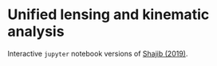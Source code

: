 # Unified lensing and kinematic analysis

Interactive `jupyter` notebook versions of [Shajib (2019)](https://arxiv.org/abs/1906.08263).
